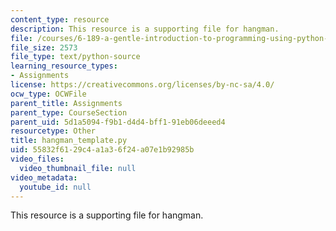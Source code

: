 ```yaml
---
content_type: resource
description: This resource is a supporting file for hangman.
file: /courses/6-189-a-gentle-introduction-to-programming-using-python-january-iap-2011/55832f6129c4a1a36f24a07e1b92985b_hangman_template.py
file_size: 2573
file_type: text/python-source
learning_resource_types:
- Assignments
license: https://creativecommons.org/licenses/by-nc-sa/4.0/
ocw_type: OCWFile
parent_title: Assignments
parent_type: CourseSection
parent_uid: 5d1a5094-f9b1-d4d4-bff1-91eb06deeed4
resourcetype: Other
title: hangman_template.py
uid: 55832f61-29c4-a1a3-6f24-a07e1b92985b
video_files:
  video_thumbnail_file: null
video_metadata:
  youtube_id: null
---
```

This resource is a supporting file for hangman.